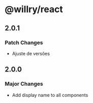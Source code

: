 # @willry/react

## 2.0.1

### Patch Changes

- Ajuste de versões

## 2.0.0

### Major Changes

- Add display name to all components
